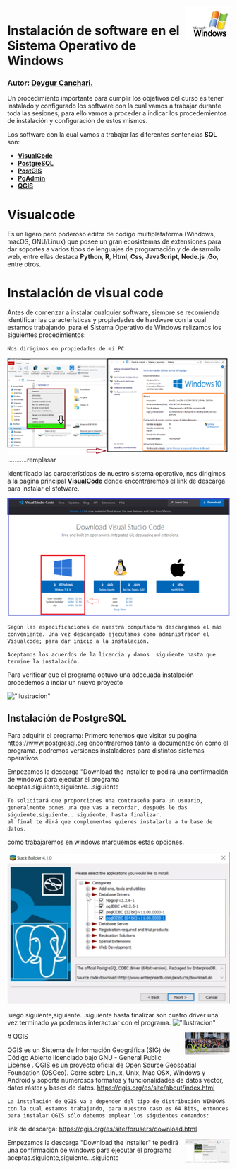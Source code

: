 <img src='../Img/screenshot/web1.png' align="right" width =20%>

# Instalación de software en el Sistema Operativo de Windows
### Autor: <a href= 'https://github.com/deygurc/Visualcode.git'>Deygur Canchari.</a>

Un procedimiento importante para cumplir los objetivos del curso es tener instalado y configurado los software con la cual vamos a trabajar durante toda las sesiones, para ello vamos a proceder a indicar los procedemientos de instalación y configuración de estos mismos.

Los software con la cual vamos a trabajar las diferentes sentencias **SQL** son:

* [**VisualCode**](https://code.visualstudio.com)
* [**PostgreSQL**](https://www.postgresql.org)
* [**PostGIS**](https://postgis.net)
* [**PgAdmin**](https://www.pgadmin.org) 
* [**QGIS**](https://qgis.org/es/site/) 


# Visualcode

Es un ligero pero poderoso editor de código multiplataforma (Windows, macOS, GNU/Linux) que posee un gran ecosistemas de extensiones para dar soportes a varios tipos de lenguajes de programación y de desarrollo web, entre ellas destaca **Python**, **R**, **Html**, **Css**, **JavaScript**, **Node.js** ,**Go**, entre otros.

 # Instalación de visual code

Antes de comenzar a instalar cualquier software, siempre se recomienda identificar las características y propiedades de hardware con la cual estamos trabajando.
para el Sistema Operativo de Windows relizamos los siguientes procedimientos:

```
Nos dirigimos en propiedades de mi PC

```

![img src ](../Img/screenshot/prosiste.png)...........remplasar



Identificado las características de nuestro sistema operativo, nos dirigimos a la pagina principal [**VisualCode**](https://code.visualstudio.com/docs/?dv=win) donde encontraremos el link de descarga para instalar el sfotware.

![img src ](../Img/screenshot/paginaweb.png)

```
Según las especificaciones de nuestra computadora descargamos el más conveniente. Una vez descargado ejecutamos como administrador el Visualcode; para dar inicio a la instalación.
```

```
Aceptamos los acuerdos de la licencia y damos  siguiente hasta que termine la instalación.
```
Para verificar que el programa obtuvo una adecuada instalación procedemos a inciar un nuevo proyecto

!["Ilustracion"](https://docs.microsoft.com/es-es/dotnet/core/tutorials/media/with-visual-studio-code/vs-code-open-folder.png)


## Instalación de PostgreSQL
Para adquirir el programa:
Primero tenemos que visitar su pagina https://www.postgresql.org encontraremos tanto la documentación como el programa.
podremos versiones instaladores para distintos sistemas operativos.


Empezamos la descarga "Download the installer te pedirá una confirmación de windows para ejecutar el programa aceptas.siguiente,siguiente...siguiente

```
Te solicitará que proporciones una contraseña para un usuario, generalmente pones una que vas a recordar, después le das siguiente,siguiente...siguiente, hasta finalizar.
al final te dirá que complementos quieres instalarle a tu base de datos.
```
como trabajaremos en windows marquemos estas opciones.

![img src](../Img/screenshot/parawindows.png)

luego siguiente,siguiente...siguiente hasta finalizar son cuatro driver
una vez terminado ya podemos interactuar con el programa.
!["Ilustracion"](https://www.muylinux.com/wp-content/uploads/2017/10/postgresql.png)

<img src='../Img/screenshot/splash.png' align="right" width =20%>
# QGIS

QGIS es un Sistema de Información Geográfica (SIG) de Código Abierto licenciado bajo GNU - General Public License . QGIS es un proyecto oficial de Open Source Geospatial Foundation (OSGeo). Corre sobre Linux, Unix, Mac OSX, Windows y Android y soporta numerosos formatos y funcionalidades de datos vector, datos ráster y bases de datos.
https://qgis.org/es/site/about/index.html

```
La instalación de QGIS va a depender del tipo de distribución WINDOWS con la cual estamos trabajando, para nuestro caso es 64 Bits, entonces para instalar QGIS sólo debemos emplear los siguientes comandos:
```

link de descarga: https://qgis.org/es/site/forusers/download.html

<img src='../Img/screenshot/qgis.png' align="right" width =20%>
Empezamos la descarga "Download the installer" te pedirá una confirmación de windows para ejecutar el programa aceptas.siguiente,siguiente...siguiente